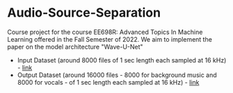 # Audio-Source-Separation
Course project for the course EE698R: Advanced Topics In Machine Learning offered in the Fall Semester of 2022. We aim to implement the paper on the model architecture "Wave-U-Net"

- Input Dataset (around 8000 files of 1 sec length each sampled at 16 kHz) - [link](https://drive.google.com/file/d/1hUomPJyG0d9T_xil_R4jObzCNQuBtATU/view?usp=sharing)
- Output Dataset (around 16000 files - 8000 for background music and 8000 for vocals - of 1 sec length each sampled at 16 kHz) - [link](https://drive.google.com/file/d/1ttJud2MLyjmbs9nqYIAAQESKkORNAGBd/view?usp=sharing)

